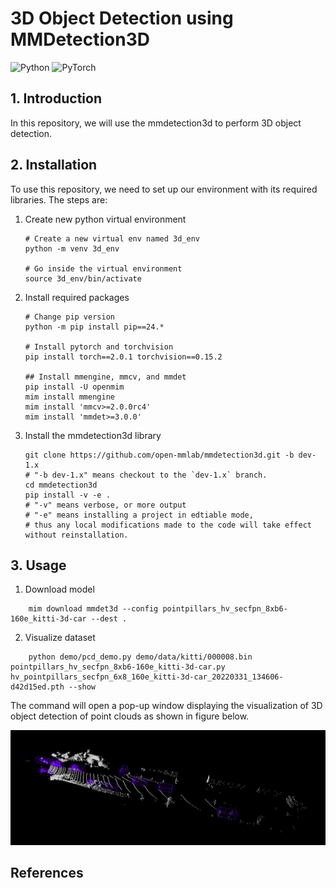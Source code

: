 # 3D Object Detection using MMDetection3D

![Python](https://img.shields.io/badge/Python-3776AB?style=for-the-badge&logo=python&logoColor=white)
![PyTorch](https://img.shields.io/badge/PyTorch-%23EE4C2C.svg?style=for-the-badge&logo=PyTorch&logoColor=white)

## 1. Introduction

In this repository, we will use the mmdetection3d to perform 3D object detection.

## 2. Installation

To use this repository, we need to set up our environment with its required libraries. The steps are:

1. Create new python virtual environment
    ```
    # Create a new virtual env named 3d_env
    python -m venv 3d_env
    
    # Go inside the virtual environment
    source 3d_env/bin/activate
    ```

2. Install required packages

   ```
   # Change pip version
   python -m pip install pip==24.*
   
   # Install pytorch and torchvision
   pip install torch==2.0.1 torchvision==0.15.2 

   ## Install mmengine, mmcv, and mmdet
   pip install -U openmim
   mim install mmengine
   mim install 'mmcv>=2.0.0rc4'
   mim install 'mmdet>=3.0.0'
   ```

3. Install the mmdetection3d library

   ```
   git clone https://github.com/open-mmlab/mmdetection3d.git -b dev-1.x
   # "-b dev-1.x" means checkout to the `dev-1.x` branch.
   cd mmdetection3d
   pip install -v -e .
   # "-v" means verbose, or more output
   # "-e" means installing a project in edtiable mode,
   # thus any local modifications made to the code will take effect without reinstallation.
   ```

## 3. Usage

1. Download model

```
    mim download mmdet3d --config pointpillars_hv_secfpn_8xb6-160e_kitti-3d-car --dest .
```

2. Visualize dataset

```
    python demo/pcd_demo.py demo/data/kitti/000008.bin pointpillars_hv_secfpn_8xb6-160e_kitti-3d-car.py hv_pointpillars_secfpn_6x8_160e_kitti-3d-car_20220331_134606-d42d15ed.pth --show

```

The command will open a pop-up window displaying the visualization of 3D object detection of point clouds as shown in figure below.

<p align="center">
  <img src="assets/test.png" width="600" title="Test 3D Object Detection">
</p>



## References